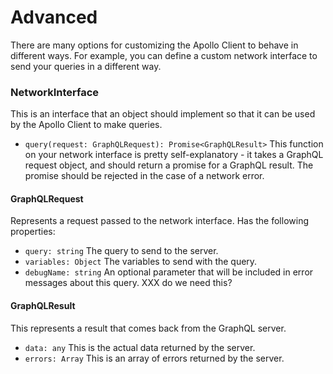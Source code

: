 # Advanced

There are many options for customizing the Apollo Client to behave in different ways. For example, you can define a custom network interface to send your queries in a different way.

### NetworkInterface

This is an interface that an object should implement so that it can be used by the Apollo Client to make queries.

- `query(request: GraphQLRequest): Promise<GraphQLResult>` This function on your network interface is pretty self-explanatory - it takes a GraphQL request object, and should return a promise for a GraphQL result. The promise should be rejected in the case of a network error.

#### GraphQLRequest

Represents a request passed to the network interface. Has the following properties:

- `query: string` The query to send to the server.
- `variables: Object` The variables to send with the query.
- `debugName: string` An optional parameter that will be included in error messages about this query. XXX do we need this?

#### GraphQLResult

This represents a result that comes back from the GraphQL server.

- `data: any` This is the actual data returned by the server.
- `errors: Array` This is an array of errors returned by the server.
